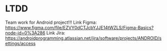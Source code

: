 # LTDD
Team work for Android project!!!
Link Figma: https://www.figma.com/file/EZVY0dCTJcbYJJE14tWZLS/Figma-Basics?node-id=0%3A286
Link Jira: https://androidprogramming.atlassian.net/jira/software/projects/ANDROID/settings/access
